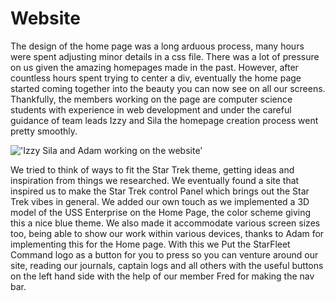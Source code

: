# Website

The design of the home page was a long arduous process, many hours were spent adjusting minor details in a css file. There was a lot of pressure on us given the amazing homepages made in the past. However, after countless hours spent trying to center a div, eventually the home page started coming together into the beauty you can now see on all our screens. Thankfully, the members working on the page are computer science students with experience in web development and under the careful guidance of team leads Izzy and Sila the homepage creation process went pretty smoothly.

!['Izzy Sila and Adam working on the website'](/images/webTeam.jpg)

We tried to think of ways to fit the Star Trek theme, getting ideas and inspiration from things we researched. We eventually found a site that inspired us to make the Star Trek control Panel which brings out the Star Trek vibes in general. We added our own touch as we implemented a 3D model of the USS Enterprise on the Home Page, the color scheme giving this a nice blue theme. We also made it accommodate various screen sizes too, being able to show our work within various devices, thanks to Adam for implementing this for the Home page. With this we Put the StarFleet Command logo as a button for you to press so you can venture around our site, reading our journals, captain logs and all others with the useful buttons on the left hand side with the help of our member Fred for making the nav bar.

